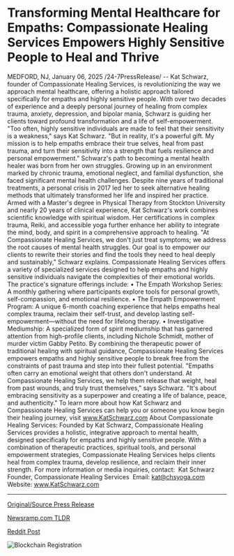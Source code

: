# Transforming Mental Healthcare for Empaths: Compassionate Healing Services Empowers Highly Sensitive People to Heal and Thrive

MEDFORD, NJ, January 06, 2025 /24-7PressRelease/ -- Kat Schwarz, founder of Compassionate Healing Services, is revolutionizing the way we approach mental healthcare, offering a holistic approach tailored specifically for empaths and highly sensitive people. With over two decades of experience and a deeply personal journey of healing from complex trauma, anxiety, depression, and bipolar mania, Schwarz is guiding her clients toward profound transformation and a life of self-empowerment.  "Too often, highly sensitive individuals are made to feel that their sensitivity is a weakness," says Kat Schwarz. "But in reality, it's a powerful gift. My mission is to help empaths embrace their true selves, heal from past trauma, and turn their sensitivity into a strength that fuels resilience and personal empowerment."  Schwarz's path to becoming a mental health healer was born from her own struggles. Growing up in an environment marked by chronic trauma, emotional neglect, and familial dysfunction, she faced significant mental health challenges. Despite nine years of traditional treatments, a personal crisis in 2017 led her to seek alternative healing methods that ultimately transformed her life and inspired her practice.  Armed with a Master's degree in Physical Therapy from Stockton University and nearly 20 years of clinical experience, Kat Schwarz's work combines scientific knowledge with spiritual wisdom. Her certifications in complex trauma, Reiki, and accessible yoga further enhance her ability to integrate the mind, body, and spirit in a comprehensive approach to healing.  "At Compassionate Healing Services, we don't just treat symptoms; we address the root causes of mental health struggles. Our goal is to empower our clients to rewrite their stories and find the tools they need to heal deeply and sustainably," Schwarz explains.  Compassionate Healing Services offers a variety of specialized services designed to help empaths and highly sensitive individuals navigate the complexities of their emotional worlds. The practice's signature offerings include:  • The Empath Workshop Series: A monthly gathering where participants explore tools for personal growth, self-compassion, and emotional resilience.  • The Empath Empowerment Program: A unique 6-month coaching experience that helps empaths heal complex trauma, reclaim their self-trust, and develop lasting self-empowerment—without the need for lifelong therapy.  • Investigative Mediumship: A specialized form of spirit mediumship that has garnered attention from high-profile clients, including Nichole Schmidt, mother of murder victim Gabby Petito.  By combining the therapeutic power of traditional healing with spiritual guidance, Compassionate Healing Services empowers empaths and highly sensitive people to break free from the constraints of past trauma and step into their fullest potential.  "Empaths often carry an emotional weight that others don't understand. At Compassionate Healing Services, we help them release that weight, heal from past wounds, and truly trust themselves," says Schwarz. "It's about embracing sensitivity as a superpower and creating a life of balance, peace, and authenticity."  To learn more about how Kat Schwarz and Compassionate Healing Services can help you or someone you know begin their healing journey, visit www.KatSchwarz.com  About Compassionate Healing Services:  Founded by Kat Schwarz, Compassionate Healing Services provides a holistic, integrative approach to mental health, designed specifically for empaths and highly sensitive people. With a combination of therapeutic practices, spiritual tools, and personal empowerment strategies, Compassionate Healing Services helps clients heal from complex trauma, develop resilience, and reclaim their inner strength.  For more information or media inquiries, contact:  Kat Schwarz   Founder, Compassionate Healing Services  Email: kat@chsyoga.com  Website: www.KatSchwarz.com 

---

[Original/Source Press Release](https://www.24-7pressrelease.com/press-release/517616/transforming-mental-healthcare-for-empaths-compassionate-healing-services-empowers-highly-sensitive-people-to-heal-and-thrive)
                    

[Newsramp.com TLDR](https://newsramp.com/curated-news/empowering-empaths-kat-schwarz-s-compassionate-healing-services-revolutionizes-mental-healthcare/ec2dee41b119c6398c5efa085cb1d35d) 

 



[Reddit Post](https://www.reddit.com/r/AlternativeHealthNews/comments/1hvabm4/empowering_empaths_kat_schwarzs_compassionate/) 



![Blockchain Registration](https://cdn.newsramp.app/24-7PressRelease/qrcode/251/6/takemqFO.webp)